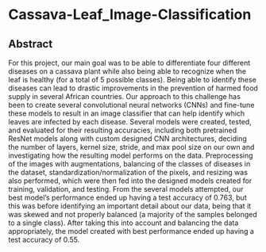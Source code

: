 # Cassava-Leaf_Image-Classification

## Abstract 

For this project, our main goal was to be able to differentiate four different diseases on a cassava plant while also being able to recognize when the leaf is healthy (for a total of 5 possible classes). Being able to identify these diseases can lead to drastic improvements in the prevention of harmed food supply in several African countries. Our approach to this challenge has been to create several convolutional neural networks (CNNs) and fine-tune these models to result in an image classifier that can help identify which leaves are infected by each disease. Several models were created, tested, and evaluated for their resulting accuracies, including both pretrained ResNet models along with custom designed CNN architectures, deciding the number of layers, kernel size, stride, and max pool size on our own and investigating how the resulting model performs on the data. Preprocessing of the images with augmentations, balancing of the classes of diseases in the dataset, standardization/normalization of the pixels, and resizing was also performed, which were then fed into the designed models created for training, validation, and testing. From the several models attempted, our best model’s performance ended up having a test accuracy of 0.763, but this was before identifying an important detail about our data, being that it was skewed and not properly balanced (a majority of the samples belonged to a single class). After taking this into account and balancing the data appropriately, the model created with best performance ended up having a test accuracy of 0.55.

